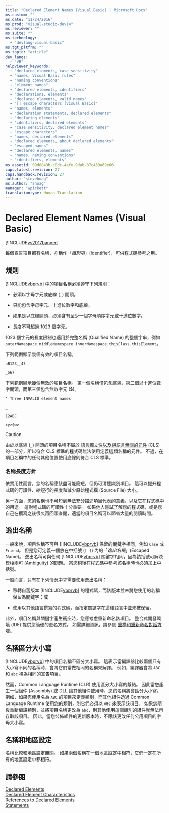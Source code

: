 ```yaml
---
title: "Declared Element Names (Visual Basic) | Microsoft Docs"
ms.custom: ""
ms.date: "11/24/2016"
ms.prod: "visual-studio-dev14"
ms.reviewer: ""
ms.suite: ""
ms.technology: 
  - "devlang-visual-basic"
ms.tgt_pltfrm: ""
ms.topic: "article"
dev_langs: 
  - "VB"
helpviewer_keywords: 
  - "declared elements, case sensitivity"
  - "names, Visual Basic rules"
  - "naming conventions"
  - "element names"
  - "declared elements, identifiers"
  - "declarations, elements"
  - "declared elements, valid names"
  - "[] escape characters [Visual Basic]"
  - "names, elements"
  - "declaration statements, declared elements"
  - "declaring elements"
  - "identifiers, declared elements"
  - "case sensitivity, declared element names"
  - "escape characters"
  - "names, declared elements"
  - "declared elements, about declared elements"
  - "escaped names"
  - "declared elements, names"
  - "names, naming conventions"
  - "identifiers, elements"
ms.assetid: 09d8843b-c0dc-4afe-9dab-87c439a69e66
caps.latest.revision: 27
caps.handback.revision: 27
author: "stevehoag"
ms.author: "shoag"
manager: "wpickett"
translationtype: Human Translation
---
```

# Declared Element Names (Visual Basic)
[!INCLUDE[vs2017banner](../../../../csharp/includes/vs2017banner.md)]

每個宣告項目都有名稱，亦稱作「*識別項*」\(Identifier\)，可供程式碼參考之用。  
  
## 規則  
 [!INCLUDE[vbprvb](../../../../csharp/programming-guide/concepts/linq/includes/vbprvb_md.md)] 中的項目名稱必須遵守下列規則：  
  
-   必須以字母字元或底線 \(`_`\) 開頭。  
  
-   只能包含字母字元、十進位數字和底線。  
  
-   如果是以底線開頭，必須含有至少一個字母順序字元或十進位數字。  
  
-   長度不可超過 1023 個字元。  
  
 1023 個字元的長度限制也適用於完整名稱 \(Qualified Name\) 的整個字串，例如 `outerNamespace.middleNamespace.innerNamespace.thisClass.thisElement`。  
  
 下列範例顯示幾個有效的項目名稱。  
  
 `aB123__45`  
  
 `_567`  
  
 下列範例顯示幾個無效的項目名稱。  第一個名稱僅包含底線，第二個以十進位數字開頭，而第三個包含無效字元 \($\)。  
  
 `' Three INVALID element names`  
  
 `_`  
  
 `12ABC`  
  
 `xyz$wv`  
  
> [!CAUTION]
>  由於以底線 \(`_`\) 開頭的項目名稱不屬於 [語言獨立性以及與語言無關的元件](../Topic/Language%20Independence%20and%20Language-Independent%20Components.md) \(CLS\) 的一部分，所以符合 CLS 標準的程式碼無法使用定義這類名稱的元件。  不過，在項目名稱中的任何其他位置使用底線則符合 CLS 標準。  
  
### 名稱長度方針  
 依實用性而言，您的名稱應該盡可能簡短，但仍可清楚識別項目。  這可以提升程式碼的可讀性、縮短行的長度和減少原始程式檔 \(Source File\) 大小。  
  
 另一方面，您的名稱也不可短到無法充分描述項目代表的意義，以及它在程式碼中的用途。  這對程式碼的可讀性十分重要。  如果他人嘗試了解您的程式碼，或是您自己在撰寫之後很久再回頭查閱，適當的項目名稱可以節省大量的閱讀時間。  
  
## 逸出名稱  
 一般來說，項目名稱不可與 [!INCLUDE[vbprvb](../../../../csharp/programming-guide/concepts/linq/includes/vbprvb_md.md)] 保留的關鍵字相同，例如 `Case` 或 `Friend`。  但是您可定義一個放在中括號 \(`[ ]`\) 內的「*逸出名稱*」\(Escaped Name\)。  逸出名稱可與任何 [!INCLUDE[vbprvb](../../../../csharp/programming-guide/concepts/linq/includes/vbprvb_md.md)] 關鍵字相同，因為該括號可解決模稜兩可 \(Ambiguity\) 的問題。  當您稍後在程式碼中參考該名稱時也必須加上中括號。  
  
 一般而言，只有在下列情況中才需要使用逸出名稱：  
  
-   移轉自舊版本 [!INCLUDE[vbprvb](../../../../csharp/programming-guide/concepts/linq/includes/vbprvb_md.md)] 的程式碼，而該版本並未將您使用的名稱保留為關鍵字；或  
  
-   使用以其他語言撰寫的程式碼，而指定關鍵字在這種語言中並未被保留。  
  
 此外，項目名稱與關鍵字產生衝突時，您應考慮重新命名該項目。  整合式開發環境 \(IDE\) 提供您簡便的更名方式。  如需詳細資訊，請參閱 [重構和重新命名對話方塊](../../../../visual-basic/developing-apps/using-ide/refactoring-and-rename-dialog-box.md)。  
  
## 名稱區分大小寫  
 [!INCLUDE[vbprvb](../../../../csharp/programming-guide/concepts/linq/includes/vbprvb_md.md)] 中的項目名稱不區分大小寫。  這表示當編譯器比較兩個只有大小寫不同的名稱時，會將它們當做相同的名稱來解譯。  例如，編譯器會將 `ABC` 和 `abc` 視為相同的宣告項目。  
  
 然而，Common Language Runtime \(CLR\) 使用區分大小寫的繫結。  因此當您產生一個組件 \(Assembly\) 或 DLL 讓其他組件使用時，您的名稱將會區分大小寫。  例如，如果您使用名為 `ABC` 的項目來定義類別，而其他組件透過 Common Language Runtime 使用您的類別，則它們必須以 `ABC` 來表示該項目。  如果您隨後重新編譯類別，並將項目名稱更改為 `abc`，則其他使用這個類別的組件就無法再存取該項目。  因此，當您公佈組件的更新版本時，不應該更改任何公用項目的字母大小寫。  
  
## 名稱和地區設定  
 名稱比較和地區設定無關。  如果兩個名稱在一個地區設定中相符，它們一定在所有的地區設定中都相符。  
  
## 請參閱  
 [Declared Elements](../../../../visual-basic/programming-guide/language-features/declared-elements/index.md)   
 [Declared Element Characteristics](../../../../visual-basic/programming-guide/language-features/declared-elements/declared-element-characteristics.md)   
 [References to Declared Elements](../../../../visual-basic/programming-guide/language-features/declared-elements/references-to-declared-elements.md)   
 [Statements](../../../../visual-basic/language-reference/statements/index.md)